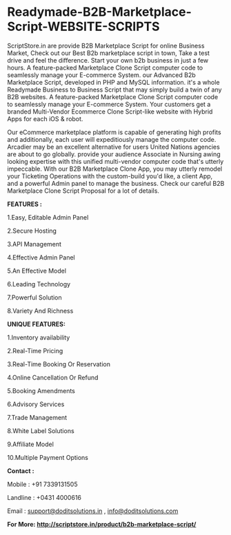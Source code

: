 # Readymade-B2B-Marketplace-Script-WEBSITE-SCRIPTS
 
ScriptStore.in are provide B2B Marketplace Script for online Business Market, Check out our Best B2b marketplace script in town, Take a test drive and feel the difference. Start your own b2b business in just a few hours. A feature-packed Marketplace Clone Script computer code to seamlessly manage your E-commerce System. our Advanced B2b Marketplace Script, developed in PHP and MySQL information. it's a whole Readymade Business to Business Script that may simply build a twin of any B2B websites. A feature-packed Marketplace Clone Script computer code to seamlessly manage your E-commerce System. Your customers get a branded Multi-Vendor Ecommerce Clone Script-like website with Hybrid Apps for each iOS & robot.

Our eCommerce marketplace platform is capable of generating high profits and additionally, each user will expeditiously manage the computer code. Arcadier may be an excellent alternative for users United Nations agencies are about to go globally. provide your audience Associate in Nursing awing looking expertise with this unified multi-vendor computer code that's utterly impeccable. With our B2B Marketplace Clone App, you may utterly remodel your Ticketing Operations with the custom-build you'd like, a client App, and a powerful Admin panel to manage the business. Check our careful B2B Marketplace Clone Script Proposal for a lot of details.

**FEATURES :**

1.Easy, Editable Admin Panel

2.Secure Hosting

3.API Management

4.Effective Admin Panel

5.An Effective Model

6.Leading Technology

7.Powerful Solution

8.Variety And Richness

**UNIQUE FEATURES:**

1.Inventory availability

2.Real-Time Pricing

3.Real-Time Booking Or Reservation

4.Online Cancellation Or Refund

5.Booking Amendments

6.Advisory Services

7.Trade Management

8.White Label Solutions

9.Affiliate Model

10.Multiple Payment Options

**Contact :**

Mobile : +91 7339131505

Landline : +0431 4000616

Email : support@doditsolutions.in , info@doditsolutions.com

**For More: http://scriptstore.in/product/b2b-marketplace-script/**
